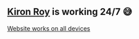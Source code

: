 ## [Kiron Roy](https://kironroy.github.io/) is working 24/7 :sweat_smile:


[Website works on all devices](https://cdn.glitch.me/e388522d-6452-490a-b12c-129c1bef4aa2%2Flighthouse.jpg?v=1633506506678)


